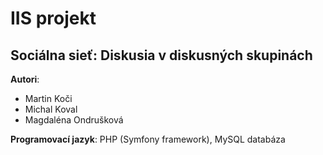 # IIS projekt
## Sociálna sieť: Diskusia v diskusných skupinách
**Autori**: 
- Martin Koči
- Michal Koval
- Magdaléna Ondrušková 

**Programovací jazyk**: PHP (Symfony framework), MySQL databáza 

